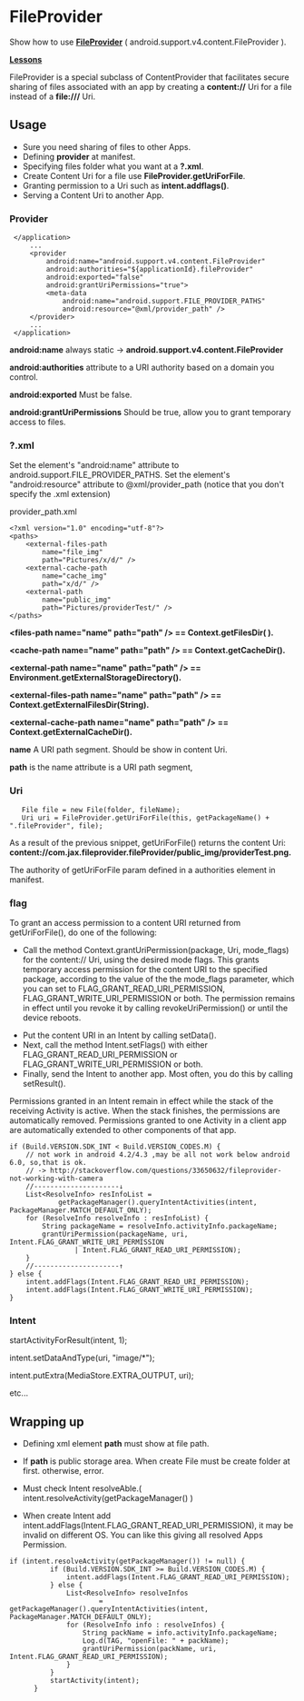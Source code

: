 # FileProvider

Show how to use **[FileProvider](https://developer.android.com/reference/android/support/v4/content/FileProvider.html)** ( android.support.v4.content.FileProvider ).

**[Lessons](https://developer.android.com/training/secure-file-sharing/index.html)**

FileProvider is a special subclass of ContentProvider that facilitates secure sharing of files associated with an app by creating a **content://** Uri for a file instead of a **file:///** Uri.

## Usage

- Sure you need sharing of files to other Apps.
- Defining **provider** at manifest.
- Specifying files folder what you want at a **?.xml**.
- Create Content Uri for a file use **FileProvider.getUriForFile**.
- Granting permission to a Uri such as **intent.addflags()**.
- Serving a Content Uri to another App.

### Provider

```
 </application>
     ...
     <provider
         android:name="android.support.v4.content.FileProvider"
         android:authorities="${applicationId}.fileProvider"
         android:exported="false"
         android:grantUriPermissions="true">
         <meta-data
             android:name="android.support.FILE_PROVIDER_PATHS"
             android:resource="@xml/provider_path" />
     </provider>
     ...
 </application>
```

**android:name** always static -> **android.support.v4.content.FileProvider**

**android:authorities**  attribute to a URI authority based on a domain you control.

**android:exported** Must be false.

**android:grantUriPermissions** Should be true, allow you to grant temporary access to files.

### ?.xml

Set the <meta-data> element's "android:name" attribute to android.support.FILE_PROVIDER_PATHS. Set the element's "android:resource" attribute to @xml/provider_path (notice that you don't specify the .xml extension)

provider_path.xml

```
<?xml version="1.0" encoding="utf-8"?>
<paths>
    <external-files-path
        name="file_img"
        path="Pictures/x/d/" />
    <external-cache-path
        name="cache_img"
        path="x/d/" />
    <external-path
        name="public_img"
        path="Pictures/providerTest/" />
</paths>
```

**\<files-path name="name" path="path" /\> == Context.getFilesDir( ).**

**\<cache-path name="name" path="path" /\> ==  Context.getCacheDir().**

**\<external-path name="name" path="path" /\> == Environment.getExternalStorageDirectory().**

**\<external-files-path name="name" path="path" /\> == Context.getExternalFilesDir(String).**

**\<external-cache-path name="name" path="path" /\> == Context.getExternalCacheDir().**

**name** A URI path segment. Should be show in content Uri.

**path** is the name attribute is a URI path segment,

### Uri

```
   File file = new File(folder, fileName);
   Uri uri = FileProvider.getUriForFile(this, getPackageName() + ".fileProvider", file);
```

As a result of the previous snippet, getUriForFile() returns the content Uri: **content://com.jax.fileprovider.fileProvider/public_img/providerTest.png.**

The authority of getUriForFile param defined in a <provider> authorities element in manifest.
     
### flag

To grant an access permission to a content URI returned from getUriForFile(), do one of the following:
* Call the method Context.grantUriPermission(package, Uri, mode_flags) for the content:// Uri, using the desired mode flags. This grants temporary access permission for the content URI to the specified package, according to the value of the the mode_flags parameter, which you can set to FLAG_GRANT_READ_URI_PERMISSION, FLAG_GRANT_WRITE_URI_PERMISSION or both. The permission remains in effect until you revoke it by calling revokeUriPermission() or until the device reboots.
+ Put the content URI in an Intent by calling setData().
+ Next, call the method Intent.setFlags() with either FLAG_GRANT_READ_URI_PERMISSION or FLAG_GRANT_WRITE_URI_PERMISSION or both.
+ Finally, send the Intent to another app. Most often, you do this by calling setResult().

Permissions granted in an Intent remain in effect while the stack of the receiving Activity is active. When the stack finishes, the permissions are automatically removed. Permissions granted to one Activity in a client app are automatically extended to other components of that app.

```
if (Build.VERSION.SDK_INT < Build.VERSION_CODES.M) {
    // not work in android 4.2/4.3 ,may be all not work below android 6.0, so,that is ok.
    // -> http://stackoverflow.com/questions/33650632/fileprovider-not-working-with-camera
    //---------------------↓
    List<ResolveInfo> resInfoList =
            getPackageManager().queryIntentActivities(intent, PackageManager.MATCH_DEFAULT_ONLY);
    for (ResolveInfo resolveInfo : resInfoList) {
        String packageName = resolveInfo.activityInfo.packageName;
        grantUriPermission(packageName, uri, Intent.FLAG_GRANT_WRITE_URI_PERMISSION
                | Intent.FLAG_GRANT_READ_URI_PERMISSION);
    }
    //---------------------↑
} else {
    intent.addFlags(Intent.FLAG_GRANT_READ_URI_PERMISSION);
    intent.addFlags(Intent.FLAG_GRANT_WRITE_URI_PERMISSION);
}
```

### Intent

 startActivityForResult(intent, 1);
 
 intent.setDataAndType(uri, "image/*");
 
 intent.putExtra(MediaStore.EXTRA_OUTPUT, uri);
 
 etc...
 
## Wrapping up

+ Defining xml element **path** must show at file path.

+ If **path** is public storage area. When create File must be create folder at first. otherwise, error.

+ Must check Intent resolveAble.( intent.resolveActivity(getPackageManager() )

+ When create Intent add intent.addFlags(Intent.FLAG_GRANT_READ_URI_PERMISSION), it may be invalid on different OS. You can like this giving all resolved Apps Permission.
```
if (intent.resolveActivity(getPackageManager()) != null) {
          if (Build.VERSION.SDK_INT >= Build.VERSION_CODES.M) {
              intent.addFlags(Intent.FLAG_GRANT_READ_URI_PERMISSION);
          } else {
              List<ResolveInfo> resolveInfos
                      = getPackageManager().queryIntentActivities(intent, PackageManager.MATCH_DEFAULT_ONLY);
              for (ResolveInfo info : resolveInfos) {
                  String packName = info.activityInfo.packageName;
                  Log.d(TAG, "openFile: " + packName);
                  grantUriPermission(packName, uri, Intent.FLAG_GRANT_READ_URI_PERMISSION);
              }
          }
          startActivity(intent);
      }
```

